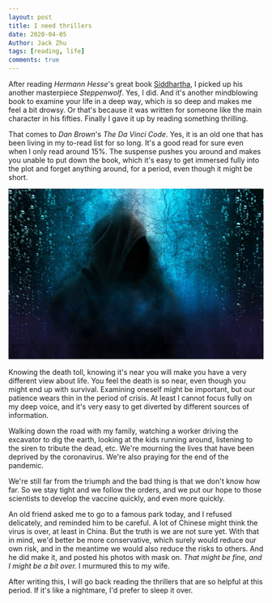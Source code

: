 ```yaml
---
layout: post
title: I need thrillers
date: 2020-04-05
Author: Jack Zhu
tags: [reading, life]
comments: true
---
```


After reading *Hermann Hesse*'s great book [Siddhartha](2020-03-24-Siddhartha.md), I picked up his another masterpiece *Steppenwolf*. Yes, I did. And it's another mindblowing book to examine your life in a deep way, which is so deep and makes me feel a bit drowsy. Or that's because it was written for someone like the main character in his fifties. Finally I gave it up by reading something thrilling.

That comes to *Dan Brown*'s *The Da Vinci Code*. Yes, it is an old one that has been living in my to-read list for so long. It's a good read for sure even when I only read around 15%. The suspense pushes you around and makes you unable to put down the book, which it's easy to get immersed fully into the plot and forget anything around, for a period, even though it might be short.

![thriller](../images/thriller.png)

Knowing the death toll, knowing it's near you will make you have a very different view about life. You feel the death is so near, even though you might end up with survival. Examining oneself might be important, but our patience wears thin in the period of crisis. At least I cannot focus fully on my deep voice, and it's very easy to get diverted by different sources of information.

Walking down the road with my family, watching a worker driving the excavator to dig the earth, looking at the kids running around, listening to the siren to tribute the dead, etc. We're mourning the lives that have been deprived by the coronavirus. We're also praying for the end of the pandemic.

We're still far from the triumph and the bad thing is that we don't know how far. So we stay tight and we follow the orders, and we put our hope to those scientists to develop the vaccine quickly, and even more quickly. 

An old friend asked me to go to a famous park today, and I refused delicately, and reminded him to be careful. A lot of Chinese might think the virus is over, at least in China. But the truth is we are not sure yet. With that in mind, we'd better be more conservative, which surely would reduce our own risk, and in the meantime we would also reduce the risks to others. And he did make it, and posted his photos with mask on. *That might be fine, and I might be a bit over.* I murmured this to my wife.

After writing this, I will go back reading the thrillers that are so helpful at this period. If it's like a nightmare, I'd prefer to sleep it over.